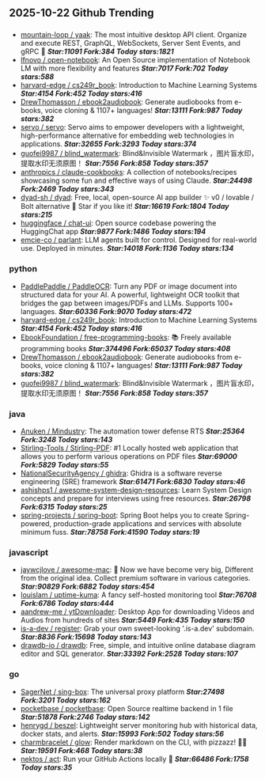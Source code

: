 ## 2025-10-22 Github Trending

### 
* [mountain-loop / yaak](https://github.com/mountain-loop/yaak): The most intuitive desktop API client. Organize and execute REST, GraphQL, WebSockets, Server Sent Events, and gRPC 🦬 ***Star:11091 Fork:384 Today stars:1821***
* [lfnovo / open-notebook](https://github.com/lfnovo/open-notebook): An Open Source implementation of Notebook LM with more flexibility and features ***Star:7017 Fork:702 Today stars:588***
* [harvard-edge / cs249r_book](https://github.com/harvard-edge/cs249r_book): Introduction to Machine Learning Systems ***Star:4154 Fork:452 Today stars:416***
* [DrewThomasson / ebook2audiobook](https://github.com/DrewThomasson/ebook2audiobook): Generate audiobooks from e-books, voice cloning & 1107+ languages! ***Star:13111 Fork:987 Today stars:382***
* [servo / servo](https://github.com/servo/servo): Servo aims to empower developers with a lightweight, high-performance alternative for embedding web technologies in applications. ***Star:32655 Fork:3293 Today stars:374***
* [guofei9987 / blind_watermark](https://github.com/guofei9987/blind_watermark): Blind&Invisible Watermark ，图片盲水印，提取水印无须原图！ ***Star:7556 Fork:858 Today stars:357***
* [anthropics / claude-cookbooks](https://github.com/anthropics/claude-cookbooks): A collection of notebooks/recipes showcasing some fun and effective ways of using Claude. ***Star:24498 Fork:2469 Today stars:343***
* [dyad-sh / dyad](https://github.com/dyad-sh/dyad): Free, local, open-source AI app builder ✨ v0 / lovable / Bolt alternative 🌟 Star if you like it! ***Star:16619 Fork:1804 Today stars:215***
* [huggingface / chat-ui](https://github.com/huggingface/chat-ui): Open source codebase powering the HuggingChat app ***Star:9877 Fork:1486 Today stars:194***
* [emcie-co / parlant](https://github.com/emcie-co/parlant): LLM agents built for control. Designed for real-world use. Deployed in minutes. ***Star:14018 Fork:1136 Today stars:134***

### python
* [PaddlePaddle / PaddleOCR](https://github.com/PaddlePaddle/PaddleOCR): Turn any PDF or image document into structured data for your AI. A powerful, lightweight OCR toolkit that bridges the gap between images/PDFs and LLMs. Supports 100+ languages. ***Star:60336 Fork:9070 Today stars:472***
* [harvard-edge / cs249r_book](https://github.com/harvard-edge/cs249r_book): Introduction to Machine Learning Systems ***Star:4154 Fork:452 Today stars:416***
* [EbookFoundation / free-programming-books](https://github.com/EbookFoundation/free-programming-books): 📚 Freely available programming books ***Star:374496 Fork:65037 Today stars:408***
* [DrewThomasson / ebook2audiobook](https://github.com/DrewThomasson/ebook2audiobook): Generate audiobooks from e-books, voice cloning & 1107+ languages! ***Star:13111 Fork:987 Today stars:382***
* [guofei9987 / blind_watermark](https://github.com/guofei9987/blind_watermark): Blind&Invisible Watermark ，图片盲水印，提取水印无须原图！ ***Star:7556 Fork:858 Today stars:357***

### java
* [Anuken / Mindustry](https://github.com/Anuken/Mindustry): The automation tower defense RTS ***Star:25364 Fork:3248 Today stars:143***
* [Stirling-Tools / Stirling-PDF](https://github.com/Stirling-Tools/Stirling-PDF): #1 Locally hosted web application that allows you to perform various operations on PDF files ***Star:69000 Fork:5829 Today stars:55***
* [NationalSecurityAgency / ghidra](https://github.com/NationalSecurityAgency/ghidra): Ghidra is a software reverse engineering (SRE) framework ***Star:61471 Fork:6830 Today stars:46***
* [ashishps1 / awesome-system-design-resources](https://github.com/ashishps1/awesome-system-design-resources): Learn System Design concepts and prepare for interviews using free resources. ***Star:26798 Fork:6315 Today stars:25***
* [spring-projects / spring-boot](https://github.com/spring-projects/spring-boot): Spring Boot helps you to create Spring-powered, production-grade applications and services with absolute minimum fuss. ***Star:78758 Fork:41590 Today stars:19***

### javascript
* [jaywcjlove / awesome-mac](https://github.com/jaywcjlove/awesome-mac):  Now we have become very big, Different from the original idea. Collect premium software in various categories. ***Star:90829 Fork:6882 Today stars:454***
* [louislam / uptime-kuma](https://github.com/louislam/uptime-kuma): A fancy self-hosted monitoring tool ***Star:76708 Fork:6786 Today stars:444***
* [aandrew-me / ytDownloader](https://github.com/aandrew-me/ytDownloader): Desktop App for downloading Videos and Audios from hundreds of sites ***Star:5449 Fork:435 Today stars:150***
* [is-a-dev / register](https://github.com/is-a-dev/register): Grab your own sweet-looking '.is-a.dev' subdomain. ***Star:8836 Fork:15698 Today stars:143***
* [drawdb-io / drawdb](https://github.com/drawdb-io/drawdb): Free, simple, and intuitive online database diagram editor and SQL generator. ***Star:33392 Fork:2528 Today stars:107***

### go
* [SagerNet / sing-box](https://github.com/SagerNet/sing-box): The universal proxy platform ***Star:27498 Fork:3201 Today stars:162***
* [pocketbase / pocketbase](https://github.com/pocketbase/pocketbase): Open Source realtime backend in 1 file ***Star:51878 Fork:2746 Today stars:142***
* [henrygd / beszel](https://github.com/henrygd/beszel): Lightweight server monitoring hub with historical data, docker stats, and alerts. ***Star:15993 Fork:502 Today stars:56***
* [charmbracelet / glow](https://github.com/charmbracelet/glow): Render markdown on the CLI, with pizzazz! 💅🏻 ***Star:19591 Fork:468 Today stars:38***
* [nektos / act](https://github.com/nektos/act): Run your GitHub Actions locally 🚀 ***Star:66486 Fork:1758 Today stars:35***

